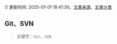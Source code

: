 :alarm_clock: 更新时间: 2025-01-01 18:41:30。[文章来源](/README.md)、[文章分类](/TAGS.md)

## Git、SVN


> 关键字：`Git`、`SVN`



